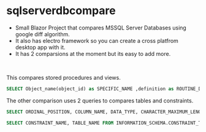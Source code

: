 # sqlserverdbcompare
- Small Blazor Project that compares MSSQL Server Databases using google diff algorithm.
- It also has electro framework so you can create a cross platfrom desktop app with it.
- It has 2 comparsions at the moment but its easy to add more.
<br/>

This compares stored procedures and views.
```sql
SELECT Object_name(object_id) as SPECIFIC_NAME ,definition as ROUTINE_DEFINITION FROM sys.sql_modules 
```
The other comparison uses 2 queries to compares tables and constraints.

```sql
SELECT ORDINAL_POSITION, COLUMN_NAME, DATA_TYPE, CHARACTER_MAXIMUM_LENGTH, TABLE_NAME, IS_NULLABLE FROM INFORMATION_SCHEMA.COLUMNS

SELECT CONSTRAINT_NAME, TABLE_NAME FROM INFORMATION_SCHEMA.CONSTRAINT_TABLE_USAGE
```
